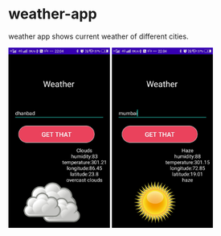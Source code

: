 # weather-app
weather app shows current weather of different cities.
<div>
<img src='weather2.jpeg' width='40%' height='55%'/>
<img src='weather1.jpeg' width='40%' height='55%'/>
</div>
